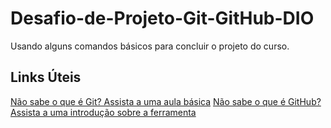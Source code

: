 # Desafio-de-Projeto-Git-GitHub-DIO
Usando alguns comandos básicos para concluir o projeto do curso.

## Links Úteis
[Não sabe o que é Git? Assista a uma aula básica](https://www.youtube.com/watch?v=ror-BMdT-6Q)
[Não sabe o que é GitHub? Assista a uma introdução sobre a ferramenta](https://www.youtube.com/watch?v=5_VwGTRDKbM)
